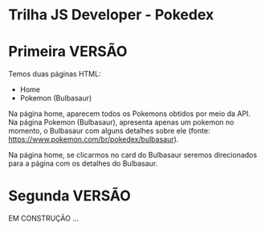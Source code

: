 # Trilha JS Developer - Pokedex

# Primeira VERSÃO
Temos duas páginas HTML:
- Home
- Pokemon (Bulbasaur)

Na página home, aparecem todos os Pokemons obtidos por meio da API.
Na página Pokemon (Bulbasaur), apresenta apenas um pokemon no momento, o Bulbasaur com alguns detalhes sobre ele (fonte: https://www.pokemon.com/br/pokedex/bulbasaur).

Na página home, se clicarmos no card do Bulbasaur seremos direcionados para a página com os detalhes do Bulbasaur.



# Segunda VERSÃO
EM CONSTRUÇÃO ...

